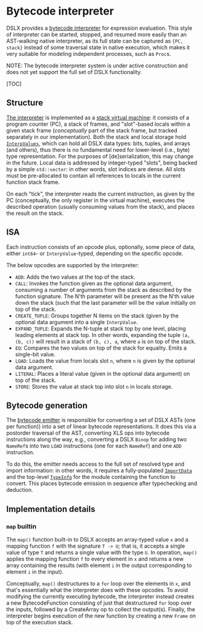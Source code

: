 # Bytecode interpreter

DSLX provides a [bytecode interpreter](https://en.wikipedia.org/wiki/Bytecode)
for expression evaluation. This style of interpreter can be started, stopped,
and resumed more easily than an AST-walking native interpreter, as its full
state can be captured as `{PC, stack}` instead of some traversal state
in native execution, which makes it very suitable for modeling independent
processes, such as `Proc`s.

NOTE: The bytecode interpreter system is under active construction and does not
yet support the full set of DSLX functionality.

[TOC]

## Structure

[The interpreter](https://github.com/google/xls/tree/main/xls/dslx/bytecode/bytecode_interpreter.h)
is implemented as a
[stack virtual machine](https://en.wikipedia.org/wiki/Stack_machine): it
consists of a program counter (PC), a stack of frames, and "slot"-based locals
within a given stack frame (*conceptually* part of the stack frame, but tracked
separately in our implementation). Both the stack and local storage hold
[`InterpValues`](https://github.com/google/xls/tree/main/xls/dslx/interp_value.h), which
can hold all DSLX data types: bits, tuples, and arrays (and others), thus there
is no fundamental need for lower-level (i.e., byte) type representation. For the
purposes of [de]serialization, this may change in the future. Local data is
addressed by integer-typed "slots", being backed by a simple `std::vector`: in
other words, slot indices are dense. All slots must be pre-allocated to contain
all references to locals in the current function stack frame.

On each "tick", the interpreter reads the current instruction, as given by the
PC (conceptually, the only register in the virtual machine), executes the
described operation (usually consuming values from the stack), and places the
result on the stack.

## ISA

Each instruction consists of an opcode plus, optionally, some piece of data,
either `int64`- or `InterpValue`-typed, depending on the specific opcode.

The below opcodes are supported by the interpreter:

*   `ADD`: Adds the two values at the top of the stack.
*   `CALL`: Invokes the function given as the optional data argument, consuming
    a number of arguments from the stack as described by the function signature.
    The N'th parameter will be present as the N'th value down the stack (such
    that the last parameter will be the value initially on top of the stack.
*   `CREATE_TUPLE`: Groups together N items on the stack (given by the optional
    data argument into a single `InterpValue`.
*   `EXPAND_TUPLE`: Expands the N-tuple at stack top by one level, placing
    leading elements at stack top. In other words, expanding the tuple `(a, (b,
    c))` will result in a stack of `(b, c), a`, where `a` is on top of the
    stack.
*   `EQ`: Compares the two values on top of the stack for equality. Emits a
    single-bit value.
*   `LOAD`: Loads the value from locals slot `n`, where `n` is given by the
    optional data argument.
*   `LITERAL`: Places a literal value (given in the optional data argument) on
    top of the stack.
*   `STORE`: Stores the value at stack top into slot `n` in locals storage.

## Bytecode generation

The
[bytecode emitter](https://github.com/google/xls/tree/main/xls/dslx/bytecode/bytecode_emitter.h)
is responsible for converting a set of DSLX ASTs (one per function)) into a set
of linear bytecode representations. It does this via a postorder traversal of
the AST, converting XLS ops into bytecode instructions along the way, e.g.,
converting a DSLX `Binop` for adding two `NameRef`s into two `LOAD` instructions
(one for each `NameRef`) and one `ADD` instruction.

To do this, the emitter needs access to the full set of resolved type and import
information: in other words, it requires a fully-populated
[`ImportData`](https://github.com/google/xls/tree/main/xls/dslx/import.h) and the
top-level [`TypeInfo`](https://github.com/google/xls/tree/main/xls/dslx/type_info.h) for
the module containing the function to convert. This places bytecode emission in
sequence after typechecking and deduction.

## Implementation details

### `map` builtin

The `map()` function built-in to DSLX accepts an array-typed value `x` and a
mapping function `f` with the signature `T -> U`; that is, it accepts a single
value of type `T` and returns a single value with the type `U`. In operation,
`map()` applies the mapping function `f` to every element in `x` and returns a
new array containing the results (with element `i` in the output corresponding
to element `i` in the input).

Conceptually, `map()` destructures to a `for` loop over the elements in `x`, and
that's essentially what the interpreter does with these opcodes. To avoid
modifying the currently executing bytecode, the interpreter instead creates a
new BytecodeFunction consisting of just that destructured `for` loop over the
inputs, followed by a CreateArray op to collect the output(s). Finally, the
interpreter begins execution of the new function by creating a new `Frame` on
top of the execution stack.
